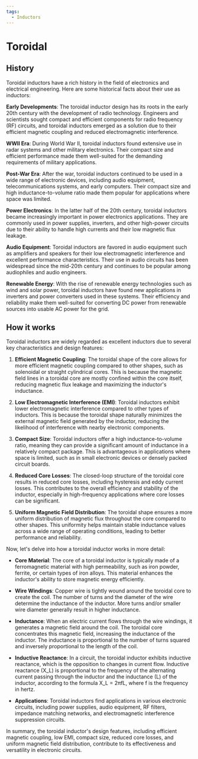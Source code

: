 ```yaml
---
tags:
  - Inductors
---
```


# Toroidal

## History

Toroidal inductors have a rich history in the field of electronics and electrical engineering. Here are some historical facts about their use as inductors:

**Early Developments**: The toroidal inductor design has its roots in the early 20th century with the development of radio technology. Engineers and scientists sought compact and efficient components for radio frequency (RF) circuits, and toroidal inductors emerged as a solution due to their efficient magnetic coupling and reduced electromagnetic interference.

**WWII Era**: During World War II, toroidal inductors found extensive use in radar systems and other military electronics. Their compact size and efficient performance made them well-suited for the demanding requirements of military applications.

**Post-War Era**: After the war, toroidal inductors continued to be used in a wide range of electronic devices, including audio equipment, telecommunications systems, and early computers. Their compact size and high inductance-to-volume ratio made them popular for applications where space was limited.

**Power Electronics**: In the latter half of the 20th century, toroidal inductors became increasingly important in power electronics applications. They are commonly used in power supplies, inverters, and other high-power circuits due to their ability to handle high currents and their low magnetic flux leakage.

**Audio Equipment**: Toroidal inductors are favored in audio equipment such as amplifiers and speakers for their low electromagnetic interference and excellent performance characteristics. Their use in audio circuits has been widespread since the mid-20th century and continues to be popular among audiophiles and audio engineers.

**Renewable Energy**: With the rise of renewable energy technologies such as wind and solar power, toroidal inductors have found new applications in inverters and power converters used in these systems. Their efficiency and reliability make them well-suited for converting DC power from renewable sources into usable AC power for the grid.

## How it works

Toroidal inductors are widely regarded as excellent inductors due to several key characteristics and design features:

1. **Efficient Magnetic Coupling**: The toroidal shape of the core allows for more efficient magnetic coupling compared to other shapes, such as solenoidal or straight cylindrical cores. This is because the magnetic field lines in a toroidal core are mostly confined within the core itself, reducing magnetic flux leakage and maximizing the inductor's inductance.

2. **Low Electromagnetic Interference (EMI)**: Toroidal inductors exhibit lower electromagnetic interference compared to other types of inductors. This is because the toroidal shape naturally minimizes the external magnetic field generated by the inductor, reducing the likelihood of interference with nearby electronic components.

3. **Compact Size**: Toroidal inductors offer a high inductance-to-volume ratio, meaning they can provide a significant amount of inductance in a relatively compact package. This is advantageous in applications where space is limited, such as in small electronic devices or densely packed circuit boards.

4. **Reduced Core Losses**: The closed-loop structure of the toroidal core results in reduced core losses, including hysteresis and eddy current losses. This contributes to the overall efficiency and stability of the inductor, especially in high-frequency applications where core losses can be significant.

5. **Uniform Magnetic Field Distribution**: The toroidal shape ensures a more uniform distribution of magnetic flux throughout the core compared to other shapes. This uniformity helps maintain stable inductance values across a wide range of operating conditions, leading to better performance and reliability.

Now, let's delve into how a toroidal inductor works in more detail:

- **Core Material**: The core of a toroidal inductor is typically made of a ferromagnetic material with high permeability, such as iron powder, ferrite, or certain types of iron alloys. This material enhances the inductor's ability to store magnetic energy efficiently.

- **Wire Windings**: Copper wire is tightly wound around the toroidal core to create the coil. The number of turns and the diameter of the wire determine the inductance of the inductor. More turns and/or smaller wire diameter generally result in higher inductance.

- **Inductance**: When an electric current flows through the wire windings, it generates a magnetic field around the coil. The toroidal core concentrates this magnetic field, increasing the inductance of the inductor. The inductance is proportional to the number of turns squared and inversely proportional to the length of the coil.

- **Inductive Reactance**: In a circuit, the toroidal inductor exhibits inductive reactance, which is the opposition to changes in current flow. Inductive reactance (X_L) is proportional to the frequency of the alternating current passing through the inductor and the inductance (L) of the inductor, according to the formula X_L = 2πfL, where f is the frequency in hertz.

- **Applications**: Toroidal inductors find applications in various electronic circuits, including power supplies, audio equipment, RF filters, impedance matching networks, and electromagnetic interference suppression circuits.

In summary, the toroidal inductor's design features, including efficient magnetic coupling, low EMI, compact size, reduced core losses, and uniform magnetic field distribution, contribute to its effectiveness and versatility in electronic circuits.